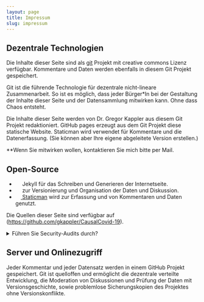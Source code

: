 ```yaml
---
layout: page
title: Impressum
slug: impressum
---
```




## Dezentrale Technologien
Die Inhalte dieser Seite sind als [git](https://de.wikipedia.org/wiki/Git) Projekt mit creative commons Lizenz verfügbar.
Kommentare und Daten werden ebenfalls in diesem Git Projekt gespeichert.

Git ist die führende Technologie für dezentrale nicht-lineare Zusammenarbeit.
So ist es möglich, dass jeder Bürger*In bei der Gestaltung der Inhalte dieser Seite und der Datensammlung mitwirken kann.
Ohne dass Chaos entsteht.

Die Inhalte dieser Seite werden von Dr. Gregor Kappler aus diesem Git Projekt redaktioniert.
GitHub pages erzeugt aus dem Git Projekt diese statische Website. Staticman wird verwendet für Kommentare und die Datenerfassung.
(Sie können aber Ihre eigene abgeleitete Version erstellen.)

**Wenn Sie mitwirken wollen, kontaktieren Sie mich bitte per Mail.

## Open-Source
- [<img src="https://github.com/jekyll/brand/blob/master/jekyll-logo-black-red-solid.png?raw=true" style="height: 1em;">](https://jekyllrb.com/) Jekyll für das Schreiben und Generieren der Internetseite.
- [<img src="https://git-scm.com/images/logo@2x.png" style="height: 1em;">](https://git-scm.com/) zur Versionierung und Organisation der Daten und Diskussion. 
- [<img src="https://github.com/eduardoboucas/staticman/blob/master/logo.png?raw=true" style="height: 1em;"> Staticman](https://staticman.net/) wird zur Erfassung und von Kommentaren und Daten genutzt. 

Die Quellen dieser Seite sind verfügbar auf (https://github.com/gkappler/CausalCovid-19).
<details><summary markdown="span">Führen Sie Security-Audits durch?</summary>
- Bitte begutachten Sie die Software, und helfen Sie mit Lösungsvorschlägen bei Mängeln!
- Wie kann unser Vorschlag verbessert werden, um alle datenschutzrechtlichen Vorgaben zu erfüllen und Bedenken zu berücksichtigen?
- Könnte durch Recaptcha und verwendete google APIs bei der Datenübertragung deanonymisiert werden?
<div markdown="0">
	{% include comment_form.html subject="legal" %}
</div>
</details>

## Server und Onlinezugriff
Jeder Kommentar und jeder Datensatz werden in einem GitHub Projekt gespeichert.
Git ist quelloffen und ermöglicht die dezentrale verteilte Entwicklung, die Moderation von Diskussionen und Prüfung der Daten mit Versionsgeschichte, sowie problemlose Sicherungskopien des Projektes ohne Versionskonflikte.

